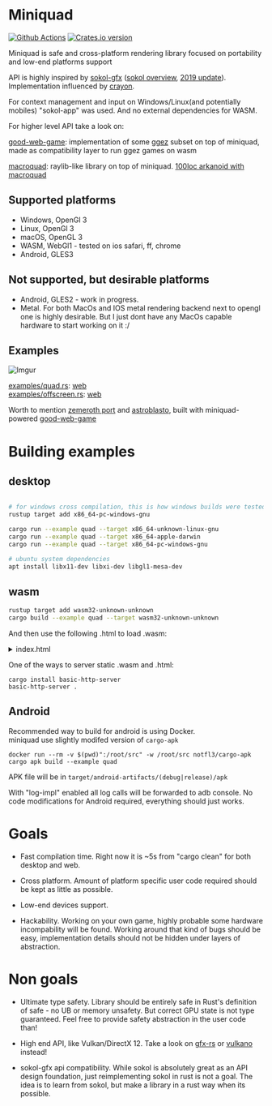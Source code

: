 # Miniquad

[![Github Actions](https://github.com/not-fl3/miniquad/workflows/Cross-compile/badge.svg)](https://github.com/not-fl3/miniquad/actions?query=workflow%3A)
[![Crates.io version](https://img.shields.io/crates/v/miniquad.svg)](https://crates.io/crates/miniquad)

Miniquad is safe and cross-platform rendering library focused on portability and low-end platforms support

API is highly inspired by [sokol-gfx](https://github.com/floooh/sokol) ([sokol overview](https://floooh.github.io/2017/07/29/sokol-gfx-tour.html), [2019 update](https://floooh.github.io/2019/01/12/sokol-apply-pipeline.html)). Implementation influenced by [crayon](https://docs.rs/crayon/0.7.1/crayon/video/index.html).

For context management and input on Windows/Linux(and potentially mobiles) "sokol-app" was used. And no external dependencies for WASM.

For higher level API take a look on:

[good-web-game](https://github.com/not-fl3/good-web-game): implementation of some [ggez](https://github.com/ggez/ggez) subset on top of miniquad, made as compatibility layer to run ggez games on wasm

[macroquad](github.com/not-fl3/macroquad/): raylib-like library on top of miniquad. [100loc arkanoid with macroquad](https://github.com/not-fl3/macroquad/blob/master/examples/arkanoid.rs)

## Supported platforms

* Windows, OpenGl 3
* Linux, OpenGl 3
* macOS, OpenGL 3
* WASM, WebGl1 - tested on ios safari, ff, chrome
* Android, GLES3

## Not supported, but desirable platforms

* Android, GLES2 - work in progress.
* Metal. For both MacOs and IOS metal rendering backend next to opengl one is highly desirable. But I just dont have any MacOs capable hardware to start working on it :/

## Examples

![Imgur](https://i.imgur.com/TRI50rk.gif)

[examples/quad.rs](https://github.com/not-fl3/miniquad/blob/master/examples/quad.rs): [web](https://not-fl3.github.io/miniquad-samples/quad.html)   
[examples/offscreen.rs](https://github.com/not-fl3/miniquad/blob/master/examples/offscreen.rs): [web](https://not-fl3.github.io/miniquad-samples/offscreen.html)   

Worth to mention [zemeroth port](https://not-fl3.github.io/miniquad-samples/zemeroth.html) and [astroblasto](https://not-fl3.github.io/miniquad-samples/astroblasto.html), built with miniquad-powered [good-web-game](https://github.com/not-fl3/good-web-game)

# Building examples

## desktop

```bash

# for windows cross compilation, this is how windows builds were tested
rustup target add x86_64-pc-windows-gnu 

cargo run --example quad --target x86_64-unknown-linux-gnu
cargo run --example quad --target x86_64-apple-darwin
cargo run --example quad --target x86_64-pc-windows-gnu

# ubuntu system dependencies
apt install libx11-dev libxi-dev libgl1-mesa-dev
```

## wasm

```bash
rustup target add wasm32-unknown-unknown
cargo build --example quad --target wasm32-unknown-unknown
```

And then use the following .html to load .wasm:

<details><summary>index.html</summary>

```html
<head>
    <meta charset="utf-8">
    <title>TITLE</title>
    <style>
        html,
        body,
        canvas {
            margin: 0px;
            padding: 0px;
            width: 100%;
            height: 100%;
            overflow: hidden;
            position: absolute;
            background: black;
            z-index: 0;
        }
    </style>
</head>

<body>
    <canvas id="glcanvas" tabindex='1'></canvas>
    <!-- Minified and statically hosted version of https://github.com/not-fl3/miniquad/blob/master/native/sapp-wasm/js/gl.js -->
    <script src="https://not-fl3.github.io/miniquad-samples/gl.js"></script>
    <script>load("quad.wasm");</script> <!-- Your compiled wasm file -->
</body>

</html>
```
</details>

One of the ways to server static .wasm and .html:

```
cargo install basic-http-server
basic-http-server .
```

## Android

Recommended way to build for android is using Docker.   
miniquad use slightly modifed version of `cargo-apk`

```
docker run --rm -v $(pwd)":/root/src" -w /root/src notfl3/cargo-apk cargo apk build --example quad
```

APK file will be in `target/android-artifacts/(debug|release)/apk`

With "log-impl" enabled all log calls will be forwarded to adb console.
No code modifications for Android required, everything should just works.

# Goals

* Fast compilation time. Right now it is ~5s from "cargo clean" for both desktop and web.

* Cross platform. Amount of platform specific user code required should be kept as little as possible.

* Low-end devices support.

* Hackability. Working on your own game, highly probable some hardware incompability will be found. Working around that kind of bugs should be easy, implementation details should not be hidden under layers of abstraction.

# Non goals

* Ultimate type safety. Library should be entirely safe in Rust's definition of safe - no UB or memory unsafety. But correct GPU state is not type guaranteed. Feel free to provide safety abstraction in the user code than!

* High end API, like Vulkan/DirectX 12. Take a look on [gfx-rs](https://github.com/gfx-rs/gfx) or [vulkano](https://github.com/vulkano-rs/vulkano) instead!

* sokol-gfx api compatibility. While sokol is absolutely great as an API design foundation, just reimplementing sokol in rust is not a goal. The idea is to learn from sokol, but make a library in a rust way when its possible.

